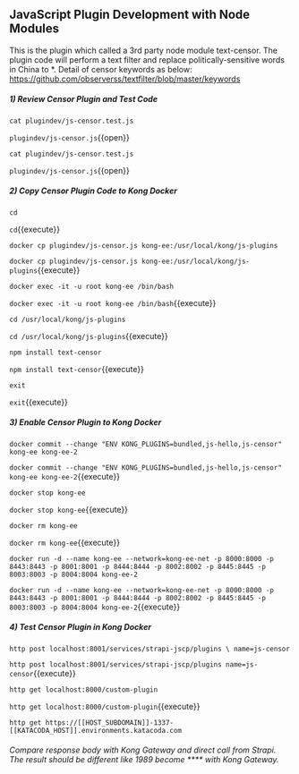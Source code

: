 ## JavaScript Plugin Development with Node Modules

This is the plugin which called a 3rd party node module text-censor. The plugin code will perform a text filter and replace politically-sensitive words in China to *. Detail of censor keywords as below:
https://github.com/observerss/textfilter/blob/master/keywords

##### 1) Review Censor Plugin and Test Code

``cat plugindev/js-censor.test.js``

`plugindev/js-censor.js`{{open}}

``cat plugindev/js-censor.test.js``

`plugindev/js-censor.js`{{open}}

##### 2) Copy Censor Plugin Code to Kong Docker

``cd``

`cd`{{execute}}

``docker cp plugindev/js-censor.js kong-ee:/usr/local/kong/js-plugins``

`docker cp plugindev/js-censor.js kong-ee:/usr/local/kong/js-plugins`{{execute}}

``docker exec -it -u root kong-ee /bin/bash``

`docker exec -it -u root kong-ee /bin/bash`{{execute}}

``cd /usr/local/kong/js-plugins``

`cd /usr/local/kong/js-plugins`{{execute}}

``npm install text-censor``

`npm install text-censor`{{execute}}

``exit``

`exit`{{execute}}

##### 3) Enable Censor Plugin to Kong Docker

``docker commit --change "ENV KONG_PLUGINS=bundled,js-hello,js-censor" kong-ee kong-ee-2``

`docker commit --change "ENV KONG_PLUGINS=bundled,js-hello,js-censor" kong-ee kong-ee-2`{{execute}}

``docker stop kong-ee``

`docker stop kong-ee`{{execute}}

``docker rm kong-ee``

`docker rm kong-ee`{{execute}}

``docker run -d --name kong-ee --network=kong-ee-net -p 8000:8000 -p 8443:8443 -p 8001:8001 -p 8444:8444 -p 8002:8002 -p 8445:8445 -p 8003:8003 -p 8004:8004 kong-ee-2``

`docker run -d --name kong-ee --network=kong-ee-net -p 8000:8000 -p 8443:8443 -p 8001:8001 -p 8444:8444 -p 8002:8002 -p 8445:8445 -p 8003:8003 -p 8004:8004 kong-ee-2`{{execute}}

##### 4) Test Censor Plugin in Kong Docker

``http post localhost:8001/services/strapi-jscp/plugins \
name=js-censor``

`http post localhost:8001/services/strapi-jscp/plugins name=js-censor`{{execute}}

``http get localhost:8000/custom-plugin``

`http get localhost:8000/custom-plugin`{{execute}}

``http get https://[[HOST_SUBDOMAIN]]-1337-[[KATACODA_HOST]].environments.katacoda.com``

###### Compare response body with Kong Gateway and direct call from Strapi. The result should be different like 1989 become **** with Kong Gateway.
